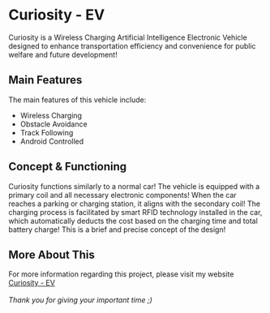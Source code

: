 # Curiosity - EV

Curiosity is a Wireless Charging Artificial Intelligence Electronic Vehicle designed to enhance transportation efficiency and convenience for public welfare and future development!

## Main Features 

The main features of this vehicle include:
- Wireless Charging
- Obstacle Avoidance
- Track Following
- Android Controlled

## Concept & Functioning

Curiosity functions similarly to a normal car! The vehicle is equipped with a primary coil and all necessary electronic components! When the car reaches a parking or charging station, it aligns with the secondary coil! The charging process is facilitated by smart RFID technology installed in the car, which automatically deducts the cost based on the charging time and total battery charge! This is a brief and precise concept of the design!

## More About This

For more information regarding this project, please visit my website [Curiosity - EV](https://curiosityev.netlify.app/) 
  \
  \
_Thank you for giving your important time ;)_
